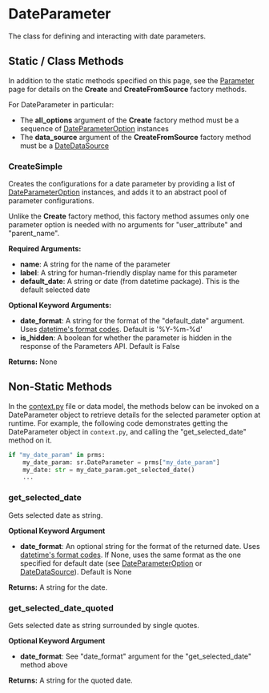 # DateParameter

The class for defining and interacting with date parameters. 

## Static / Class Methods

In addition to the static methods specified on this page, see the [Parameter] page for details on the **Create** and **CreateFromSource** factory methods.

For DateParameter in particular:
- The **all_options** argument of the **Create** factory method must be a sequence of [DateParameterOption](../parameter_options/DateParameterOption) instances
- The **data_source** argument of the **CreateFromSource** factory method must be a [DateDataSource](../data_sources/DateDataSource) 

### CreateSimple

Creates the configurations for a date parameter by providing a list of [DateParameterOption](../parameter_options/DateParameterOption) instances, and adds it to an abstract pool of parameter configurations.

Unlike the **Create** factory method, this factory method assumes only one parameter option is needed with no arguments for "user_attribute" and "parent_name".

**Required Arguments:**

- **name**: A string for the name of the parameter
- **label**: A string for human-friendly display name for this parameter
- **default_date**: A string or date (from datetime package). This is the default selected date

**Optional Keyword Arguments:**

- **date_format**: A string for the format of the "default_date" argument. Uses [datetime's format codes](https://www.w3schools.com/python/gloss_python_date_format_codes.asp). Default is '%Y-%m-%d'
- **is_hidden**: A boolean for whether the parameter is hidden in the response of the Parameters API. Default is False

**Returns:** None

## Non-Static Methods

In the [context.py](../../topics/context) file or data model, the methods below can be invoked on a DateParameter object to retrieve details for the selected parameter option at runtime. For example, the following code demonstrates getting the DateParameter object in `context.py`, and calling the "get_selected_date" method on it.

```python
if "my_date_param" in prms:
    my_date_param: sr.DateParameter = prms["my_date_param"]
    my_date: str = my_date_param.get_selected_date()
    ...
```

### get_selected_date

Gets selected date as string.

**Optional Keyword Argument**

- **date_format**: An optional string for the format of the returned date. Uses [datetime's format codes](https://www.w3schools.com/python/gloss_python_date_format_codes.asp). If None, uses the same format as the one specified for default date (see [DateParameterOption](../parameter_options/DateParameterOption) or [DateDataSource](../data_sources/DateDataSource)). Default is None

**Returns:** A string for the date.

### get_selected_date_quoted

Gets selected date as string surrounded by single quotes.

**Optional Keyword Argument**

- **date_format**: See "date_format" argument for the "get_selected_date" method above

**Returns:** A string for the quoted date.


[Parameter]: ./Parameter
